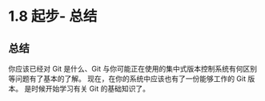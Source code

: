 # 1.8 起步- 总结

## 总结

你应该已经对 Git 是什么、Git 与你可能正在使用的集中式版本控制系统有何区别等问题有了基本的了解。 现在，在你的系统中应该也有了一份能够工作的 Git 版本。 是时候开始学习有关 Git 的基础知识了。

